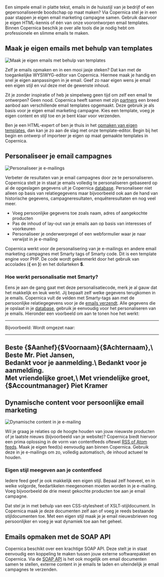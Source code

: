 Een simpele email in platte tekst, emails in de huisstijl van je bedrijf
of een gepersonaliseerde boodschap op maat maken? Via Copernica stel je
in een paar stappen je eigen email marketing campagne samen. Gebruik
daarvoor je eigen HTML-kennis of één van onze voorontworpen email
templates. Binnen Copernica beschik je over alle tools die je nodig hebt
om professionele en slimme emails te maken.

Maak je eigen emails met behulp van templates
---------------------------------------------

![Maak je eigen emails met behulp van
templates](../images/create-email-content-copernica.gif "Maak je eigen emails met behulp van templates")

Zelf je emails opmaken en in een mooi jasje steken? Dat kan met de
toegankelijke WYSIWYG-editor van Copernica. Hiermee maak je handig en
snel je eigen aanpassingen in je email. Geef zo naar eigen wens je email
een eigen stijl en vul deze met de gewenste inhoud.

Zit je zonder inspiratie of heb je simpelweg geen tijd om zelf een email
te ontwerpen? Geen nood. Copernica heeft samen met zijn
[partners](./register-as-copernica-partner.md "Ontdek ons partnerprogramma")
een breed aanbod aan verschillende email templates opgemaakt. Deze
gebruik je als basis voor je eigen email marketing campagne. Kies een
template, voeg je eigen content en stijl toe en je bent klaar voor
verzenden.

Ben je een HTML-expert of ben je thuis in het [opmaken van eigen
templates](./create-custom-templates.md "Opmaken van eigen templates"),
dan kan je zo aan de slag met onze template-editor. Begin bij het begin
en ontwerp of importeer je eigen op maat gemaakte templates in
Copernica.

Personaliseer je email campagnes
--------------------------------

![Personaliseer je
e-mailings](../images/nl-personalize-content-copernica.gif "Personaliseer je e-mailings")

Verbeter de resultaten van je email campagnes door ze te personaliseren.
Copernica stelt je in staat je emails volledig te personaliseren
gebaseerd op al de opgeslagen gegevens uit je Copernica
[database](./creating-your-own-databases.md "Maak je eigen database").
Personaliseer niet alleen op basis van relatiegegevens maar bijvoorbeeld
ook aan de hand van historische gegevens, campagneresultaten,
enquêteresultaten en nog veel meer.

-   Voeg persoonlijke gegevens toe zoals naam, adres of aangekochte
    producten
-   Pas de inhoud of lay-out van je emails aan op basis van interesses
    of voorkeuren
-   Personaliseer je onderwerpregel of een webformulier waar je naar
    verwijst in je e-mailing

Copernica werkt voor de personalisering van je e-mailings en andere
email marketing campagnes met Smarty tags of Smarty code. Dit is een
template engine voor PHP. De code wordt gekenmerkt door het gebruik van
accolades (**{** en **}**) en het dollarteken **\$**.

### Hoe werkt personalisatie met Smarty?

Eens je aan de gang gaat met deze personalisatiecode, merk je al gauw
dat het makkelijk en leuk werkt. Jij bepaalt zelf welke gegevens
terugkomen in je emails. Copernica vult de velden met Smarty-tags aan
met de persoonlijke relatiegegevens voor je de [emails
verzendt](./send-emailings-to-relations.md "Verzenden naar je doelgroep").
Alle gegevens die je opslaat in je
[database](./creating-your-own-databases.md "Maak je eigen database"),
gebruik je eenvoudig voor het personaliseren van je emails. Hieronder
een voorbeeld om aan te tonen hoe het werkt:

  ------------------------------------------------------------------------------
  Bijvoorbeeld:                                  Wordt omgezet naar:
  ---------------------------------------------- -------------------------------
  Beste {\$Aanhef}{\$Voornaam}{\$Achternaam},\   Beste Mr. Piet Jansen,\
   Bedankt voor je aanmelding.\                   Bedankt voor je aanmelding.\
   Met vriendelijke groet,\                       Met vriendelijke groet,\
   {\$Accountmanager}                             Piet Kramer
  ------------------------------------------------------------------------------

Dynamische content voor persoonlijke email marketing
----------------------------------------------------

![Dynamische content in je
e-mailing](../images/load-rss-in-email-copernica.gif "Dynamische content in je e-mailing")

Wil je graag je relaties op de hoogte houden van jouw nieuwste producten
of je laatste nieuws (bijvoorbeeld van je website)? Copernica biedt
hiervoor een prima oplossing in de vorm van contentfeeds oftewel [RSS of
Atom feeds](./rss-or-atom-feed.md "RSS of Atom feeds").
Maak je eigen feed(s) eenvoudig aan binnen Copernica. Gebruik deze in je
e-mailings om zo, volledig automatisch, de inhoud actueel te houden.

### Eigen stijl meegeven aan je contentfeed

Iedere feed geef je ook makkelijk een eigen stijl. Bepaal zelf hoeveel,
en in welke volgorde, feedartikelen meegenomen moeten worden in je
e-mailing. Voeg bijvoorbeeld de drie meest gekochte producten toe aan je
email campagne.

Dat stel je in met behulp van een CSS-stylesheet of XSLT-stijldocument.
In Copernica maak je deze documenten zelf aan of voeg je reeds bestaande
stijldocumenten toe. Met een eigen stijl maak je je email nieuwsbrieven
nog persoonlijker en voeg je wat dynamiek toe aan het geheel.

Emails opmaken met de SOAP API
------------------------------

Copernica beschikt over een krachtige SOAP API. Deze stelt je in staat
eenvoudig een koppeling te maken tussen jouw externe softwarepakket en
Copernica. Via de [SOAP API](./soap-api-documentation.md "SOAP API")
is het ook mogelijk om email documenten samen te stellen, externe
content in je emails te laden en uiteindelijk je email campagnes te
verzenden.
